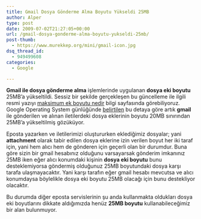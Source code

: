 ```yaml
---
title: Gmail Dosya Gönderme Alma Boyutu Yükseldi 25MB
author: Alper
type: post
date: 2009-07-02T21:27:05+00:00
url: /gmail-dosya-gonderme-alma-boyutu-yukseldi-25mb/
post-thumb:
  - https://www.murekkep.org/mini/gmail-icon.jpg
dsq_thread_id:
  - 949499608
categories:
  - Google

---
```

**Gmail ile dosya gönderme alma** işlemlerinde uygulanan **dosya eki boyutu** 25MB&#8217;a yükseltildi. Sessiz bir şekilde gerçekleşen bu güncelleme ile ilgili resmi yazıyı [maksimum ek boyutu nedir][1] bilgi sayfasında görebiliyoruz. Google Operating System günlüğünde [belirtilen][2] bu detaya göre artık **gmail** ile gönderilen ve alınan iletilerdeki dosya eklerinin boyutu 20MB sınırından 25MB&#8217;a yükseltilmiş gözüküyor.

Eposta yazarken ve iletilerimizi oluştururken eklediğimiz dosyalar; yani **attachment** olarak tabir edilen dosya eklerine izin verilen boyut her iki taraf için, yani hem alıcı hem de gönderen için geçerli olan bir durumdur. Buna göre sizin bir gmail hesabınız olduğunu varsayarsak gönderim imkanınız 25MB iken eğer alıcı konumdaki kişinin **dosya eki boyutu** bunu desteklemiyorsa göndermiş olduğunuz 25MB boyutundaki dosya karşı tarafa ulaşmayacaktır. Yani karşı tarafın eğer gmail hesabı mevcutsa ve alıcı konumdaysa böylelikle dosya eki boyutu 25MB olacağı için bunu destekliyor olacaktır. 

Bu durumda diğer eposta servislerinin şu anda kullanmakta oldukları dosya eki boyutlarını dikkate aldığımızda henüz **25MB boyutu** kullanabileceğimiz bir alan bulunmuyor.

 [1]: https://mail.google.com/support/bin/answer.py?hlrm=en&answer=8770
 [2]: https://googlesystem.blogspot.com/2009/06/gmail-increases-maximum-attachment-size.html